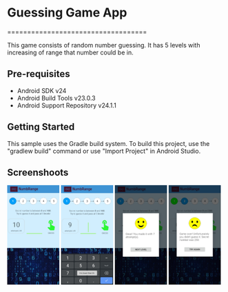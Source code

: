 # Guessing Game App
===================================

This game consists of random number guessing.
It has 5 levels with increasing of range that number could be in.

Pre-requisites
--------------

- Android SDK v24
- Android Build Tools v23.0.3
- Android Support Repository v24.1.1

Getting Started
---------------

This sample uses the Gradle build system. To build this project, use the
"gradlew build" command or use "Import Project" in Android Studio.

Screenshoots
---------------
<img src="screenshots/en/en1.jpg" width="24%"> <img src="screenshots/en/en2.jpg" width="24%"> <img src="screenshots/en/en3.jpg" width="24%"> <img src="screenshots/en/en4.jpg" width="24%"> 
